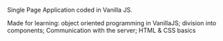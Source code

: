 Single Page Application coded in Vanilla JS.

Made for learning:
object oriented programming in VanillaJS;
division into components;
Communication with the server;
HTML & CSS basics
